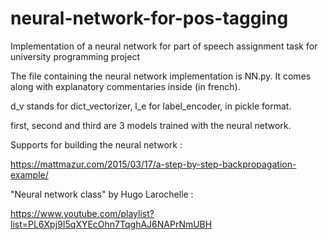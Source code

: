 # neural-network-for-pos-tagging
Implementation of a neural network for part of speech assignment task for university programming project

The file containing the neural network implementation is NN.py. It comes along with explanatory commentaries inside (in french). 

d_v stands for dict_vectorizer, l_e for label_encoder, in pickle format. 

first, second and third are 3 models trained with the neural network. 
  
  
  
Supports for building the neural network : 

https://mattmazur.com/2015/03/17/a-step-by-step-backpropagation-example/

"Neural network class" by Hugo Larochelle :

https://www.youtube.com/playlist?list=PL6Xpj9I5qXYEcOhn7TqghAJ6NAPrNmUBH
